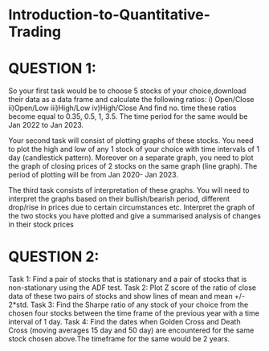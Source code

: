 # Introduction-to-Quantitative-Trading
# QUESTION 1:
So your first task would be to choose 5 stocks of your choice,download their data as a data frame and calculate the following ratios: i) Open/Close ii)Open/Low iii)High/Low iv)High/Close And find no. time these ratios become equal to 0.35, 0.5, 1, 3.5. The time period for the same would be Jan 2022 to Jan 2023.

Your second task will consist of plotting graphs of these stocks. You need to plot the high and low of any 1 stock of your choice with time intervals of 1 day (candlestick pattern). Moreover on a separate graph, you need to plot the graph of closing prices of 2 stocks on the same graph (line graph). The period of plotting will be from Jan 2020- Jan 2023.

The third task consists of interpretation of these graphs. You will need to interpret the graphs based on their bullish/bearish period, different drop/rise in prices due to certain circumstances etc. Interpret the graph of the two stocks you have plotted and give a summarised analysis of changes in their stock prices

# QUESTION 2:
Task 1: Find a pair of stocks that is stationary and a pair of stocks that is non-stationary using the ADF test.
Task 2: Plot Z score of the ratio of close data of these two pairs of stocks and show lines of mean and mean +/- 2*std. 
Task 3: Find the Sharpe ratio of any stock of your choice from the chosen four stocks between the time frame of the previous year with a time interval of 1 day. 
Task 4: Find the dates when Golden Cross and Death Cross (moving averages 15 day and 50 day) are encountered for the same stock chosen above.The timeframe for the same would be 2 years.
